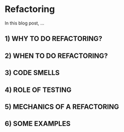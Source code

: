 # **Refactoring**

In this blog post, ...


## 1) WHY TO DO REFACTORING?

## 2) WHEN TO DO REFACTORING?

## 3) CODE SMELLS

## 4) ROLE OF TESTING

## 5) MECHANICS OF A REFACTORING

## 6) SOME EXAMPLES
